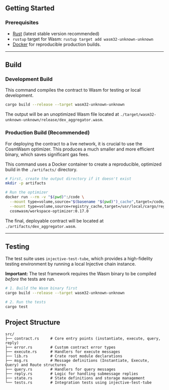 ## Getting Started

### Prerequisites

-   [Rust](https://www.rust-lang.org/tools/install) (latest stable version recommended)
-   `rustup` target for Wasm: `rustup target add wasm32-unknown-unknown`
-   [Docker](https://www.docker.com/get-started/) for reproducible production builds.

---

## Build

### Development Build

This command compiles the contract to Wasm for testing or local development.

```bash
cargo build --release --target wasm32-unknown-unknown
```

The output will be an unoptimized Wasm file located at `./target/wasm32-unknown-unknown/release/dex_aggregator.wasm`.

### Production Build (Recommended)

For deploying the contract to a live network, it is crucial to use the CosmWasm optimizer. This produces a much smaller and more efficient binary, which saves significant gas fees.

This command uses a Docker container to create a reproducible, optimized build in the `./artifacts/` directory.

```bash
# First, create the output directory if it doesn't exist
mkdir -p artifacts

# Run the optimizer
docker run --rm -v "$(pwd)":/code \
  --mount type=volume,source="$(basename "$(pwd)")_cache",target=/code/target \
  --mount type=volume,source=registry_cache,target=/usr/local/cargo/registry \
  cosmwasm/workspace-optimizer:0.17.0
```

The final, deployable contract will be located at `./artifacts/dex_aggregator.wasm`.

---

## Testing

The test suite uses `injective-test-tube`, which provides a high-fidelity testing environment by running a local Injective chain instance.

**Important:** The test framework requires the Wasm binary to be compiled *before* the tests are run.

```bash
# 1. Build the Wasm binary first
cargo build --release --target wasm32-unknown-unknown

# 2. Run the tests
cargo test
```

## Project Structure

```
src/
├── contract.rs     # Core entry points (instantiate, execute, query, reply)
├── error.rs        # Custom contract error types
├── execute.rs      # Handlers for execute messages
├── lib.rs          # Crate root module declarations
├── msg.rs          # Message definitions (Instantiate, Execute, Query) and Route structures
├── query.rs        # Handlers for query messages
├── reply.rs        # Logic for handling submessage replies
├── state.rs        # State definitions and storage management
└── tests.rs        # Integration tests using injective-test-tube
```